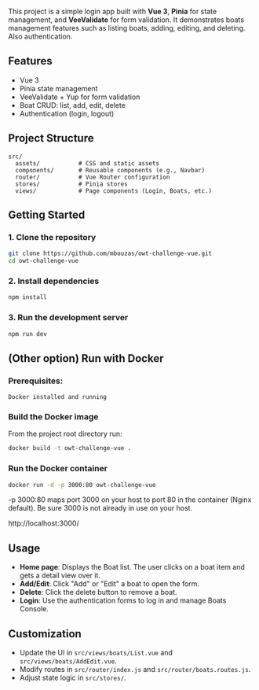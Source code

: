
This project is a simple login app built with **Vue 3**, **Pinia** for state management, and **VeeValidate** for form validation. It demonstrates boats management features such as listing boats, adding, editing, and deleting. Also authentication.

## Features

- Vue 3
- Pinia state management
- VeeValidate + Yup for form validation
- Boat CRUD: list, add, edit, delete
- Authentication (login, logout)

## Project Structure

```
src/
  assets/           # CSS and static assets
  components/       # Reusable components (e.g., Navbar)
  router/           # Vue Router configuration
  stores/           # Pinia stores
  views/            # Page components (Login, Boats, etc.)
```

## Getting Started

### 1. Clone the repository
```bash
git clone https://github.com/mbouzas/owt-challenge-vue.git
cd owt-challenge-vue
```

### 2. Install dependencies

```bash
npm install
```

### 3. Run the development server

```bash
npm run dev
```


## (Other option) Run with Docker

### Prerequisites:

    Docker installed and running


### Build the Docker image

From the project root directory run:

```bash
docker build -t owt-challenge-vue .
```
### Run the Docker container

```bash
docker run -d -p 3000:80 owt-challenge-vue
```
-p 3000:80 maps port 3000 on your host to port 80 in the container (Nginx default). Be sure 3000 is not already in use on your host.

http://localhost:3000/

## Usage

- **Home page**: Displays the  Boat list. The user clicks on a boat item and gets a detail view over it.
- **Add/Edit**: Click "Add" or "Edit" a boat to open the form.
- **Delete**: Click the delete button to remove a boat.
- **Login**: Use the authentication forms to log in and manage Boats Console.

## Customization

- Update the UI in `src/views/boats/List.vue` and `src/views/boats/AddEdit.vue`.
- Modify routes in `src/router/index.js` and `src/router/boats.routes.js`.
- Adjust state logic in `src/stores/`.

